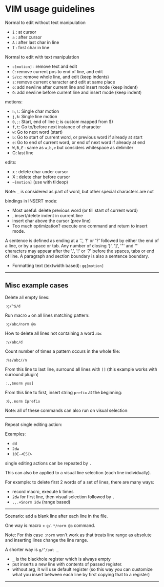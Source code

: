 # VIM usage guidelines

Normal to edit without text manipulation
- `i` : at cursor
- `a` : after cursor
- `A` : after last char in line
- `I` : first char in line

Normal to edit with text manipulation
- `c[motion]` : remove text and edit
- `C`: remove current pos to end of line, and edit
- `S/cc`: remove whole line, and edit (keep indents)
- `s`: remove current character and edit at same place
- `o`: add newline after current line and insert mode (keep indent)
- `O`: add newline before current line and insert mode (keep indent)

motions:
- `h,l`: Single char motion
- `j,k`: Single line motion
- `0,;`: Start, end of line (; is custom mapped from $)
- `f,t`: Go to/before next instance of character
- `w`: Go to next word (start) 
- `b`: Go to start of current word, or previous word if already at start
- `e`: Go to end of current word, or end of next word if already at end
- `W,B,E` : same as `w,b,e` but considers whitespace as delimiter
- G: last line

edits:
- x : delete char under cursor
- X : delete char before cursor
- `~[motion]` (use with tildeop)

Note: `_` is considered as part of word, but other special characters are not


bindings in INSERT mode:
- Most useful: <C-w> delete previous word (or till start of current word)
- <C-T>, <C-D> insert/delete indent in current line
- <C-y> insert char above the cursor (prev line)
- Too much optimization? <C-o> execute one command and return to 
  insert mode.

A sentence is defined as ending at a '.', '!' or '?' followed by either the
end of a line, or by a space or tab.  Any number of closing ')', ']', '"'
and ''' characters may appear after the '.', '!' or '?' before the spaces,
tabs or end of line.  A paragraph and section boundary is also a sentence
boundary.

- Formatting text (textwidth based): `gq[motion]`

--------------------------------


## Misc example cases

Delete all empty lines:

```
:g/^$/d
```

Run macro `a` on all lines matching pattern:

```
:g/abc/norm @a
```

How to delete all lines not containing a word `abc`
```
:v/abc/d
```

Count number of times a pattern occurs in the whole file:

```
:%s/abc//n
```

From this line to last line, surround all lines with `[]` (this example
works with surround plugin)

```
:.,$norm yss]
```

From this line to first, insert string `prefix` at the beginning:

```
:0,.norm Iprefix
```

Note: all of these commands can also run on visual selection

***

Repeat single editing action:

Examples:
- `dd`
- `2dw`
- `10I-<ESC>`

single editing actions can be repeated by `.`

This can also be applied to a visual line selection (each
line individually).

For example: to delete first 2 words of a set of lines, there are many ways:
- record macro, execute k times
- `2dw` for first line, then visual selection followed by `.`
- `.,.+5norm 2dw` (range based)

***

Scenario: add a blank line after each line in the file.

One way is macro + `g/.*/norm @a` command.

Note: For this case `:norm` won't work as that treats line range as absolute
and inserting lines change the line range.

A shorter way is `g/^/put _`
- `_` is the blackhole register which is always empty
- put inserts a new line with contents of passed register.
- without arg, it will use default register (so this way you can customize what
  you insert between each line by first copying that to a register)

***
